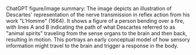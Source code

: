 ChatGPT figure/image summary: The image depicts an illustration of Descartes' representation of the nerve transmission in reflex action from his work "L'Homme" (1664). It shows a figure of a person bending over a fire, with lines A and B indicating the path of what Descartes referred to as "animal spirits" traveling from the sense organs to the brain and then back, resulting in motion. This portrays an early conceptual model of how sensory information might travel to the brain and trigger a response in the body.